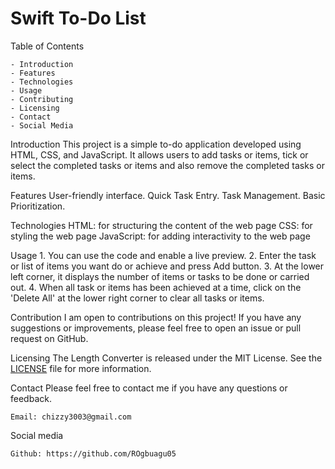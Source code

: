 # Swift To-Do List

Table of Contents

    - Introduction
    - Features
    - Technologies
    - Usage
    - Contributing
    - Licensing
    - Contact
    - Social Media

Introduction
    This project is a simple to-do application developed using HTML, CSS, and JavaScript. It allows users to add tasks or items, tick or select the completed tasks or items and also remove the completed tasks or items.

Features
    User-friendly interface.
    Quick Task Entry.
    Task Management.
    Basic Prioritization.

Technologies
    HTML: for structuring the content of the web page
    CSS: for styling the web page
    JavaScript: for adding interactivity to the web page

Usage
    1. You can use the code and enable a live preview.
    2. Enter the task or list of items you want do or achieve and press Add button.
    3. At the lower left corner, it displays the number of items or tasks to be done or carried out.
    4. When all task or items has been achieved at a time, click on the 'Delete All' at the lower right corner to clear all tasks or items.

Contribution
    I am open to contributions on this project! If you have any suggestions or improvements, please feel free to open an issue or pull request on GitHub.

Licensing
    The Length Converter is released under the MIT License. See the [LICENSE](LICENSE) file for more information.

Contact
Please feel free to contact me if you have any questions or feedback.

    Email: chizzy3003@gmail.com

Social media

    Github: https://github.com/ROgbuagu05
